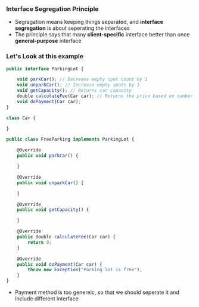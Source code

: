 ### Interface Segregation Principle

- Segragation means keeping things separated, and **interface segregation** is about seperating the interfaces
- The principle says that many **client-specific** interface better than once **general-purpose** interface

### Let's Look at this example

```ts
public interface ParkingLot {

	void parkCar();	// Decrease empty spot count by 1
	void unparkCar(); // Increase empty spots by 1
	void getCapacity();	// Returns car capacity
	double calculateFee(Car car); // Returns the price based on number of hours
	void doPayment(Car car);
}

class Car {

}

public class FreeParking implements ParkingLot {

	@Override
	public void parkCar() {

	}

	@Override
	public void unparkCar() {

	}

	@Override
	public void getCapacity() {

	}

	@Override
	public double calculateFee(Car car) {
		return 0;
	}

	@Override
	public void doPayment(Car car) {
		throw new Exception("Parking lot is free");
	}
}
```

- Payment method is too genereic, so that we should seperate it and include different interface

